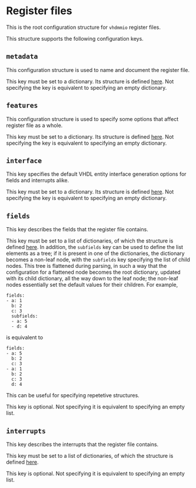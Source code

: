 # Register files

This is the root configuration structure for `vhdmmio` register
files.

This structure supports the following configuration keys.

## `metadata`

This configuration structure is used to name and document the
register file.

This key must be set to a dictionary. Its structure is defined [here](metadataconfig.md). Not specifying the key is equivalent to specifying an empty dictionary.

## `features`

This configuration structure is used to specify some options that
affect register file as a whole.

This key must be set to a dictionary. Its structure is defined [here](featureconfig.md). Not specifying the key is equivalent to specifying an empty dictionary.

## `interface`

This key specifies the default VHDL entity interface generation
options for fields and interrupts alike.

This key must be set to a dictionary. Its structure is defined [here](interfaceconfig.md). Not specifying the key is equivalent to specifying an empty dictionary.

## `fields`

This key describes the fields that the register file contains.

This key must be set to a list of dictionaries, of which the structure is defined [here](fieldconfig.md). In addition, the `subfields` key can be used to define the list elements as a tree; if it is present in one of the dictionaries, the dictionary becomes a non-leaf node, with the `subfields` key specifying the list of child nodes. This tree is flattened during parsing, in such a way that the configuration for a flattened node becomes the root dictionary, updated with its child dictionary, all the way down to the leaf node; the non-leaf nodes essentially set the default values for their children. For example,

```
fields:
- a: 1
  b: 2
  c: 3
  subfields:
  - a: 5
  - d: 4
```

is equivalent to

```
fields:
- a: 5
  b: 2
  c: 3
- a: 1
  b: 2
  c: 3
  d: 4
```

This can be useful for specifying repetetive structures.

This key is optional. Not specifying it is equivalent to specifying an empty list.

## `interrupts`

This key describes the interrupts that the register file
contains.

This key must be set to a list of dictionaries, of which the structure is defined [here](interruptconfig.md).

This key is optional. Not specifying it is equivalent to specifying an empty list.